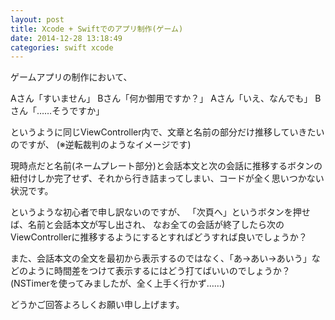 ```yaml
---
layout: post
title: Xcode + Swiftでのアプリ制作(ゲーム)
date: 2014-12-28 13:18:49
categories: swift xcode
---
```

<p>ゲームアプリの制作において、</p>

<p>Aさん「すいません」
Bさん「何か御用ですか？」
Aさん「いえ、なんでも」
Bさん「……そうですか」</p>

<p>というように同じViewController内で、文章と名前の部分だけ推移していきたいのですが、
(※逆転裁判のようなイメージです)</p>

<p>現時点だと名前(ネームプレート部分)と会話本文と次の会話に推移するボタンの紐付けしか完了せず、それから行き詰まってしまい、コードが全く思いつかない状況です。</p>

<p>というような初心者で申し訳ないのですが、
「次頁へ」というボタンを押せば、名前と会話本文が写し出され、
なお全ての会話が終了したら次のViewControllerに推移するようにするとすればどうすれば良いでしょうか？</p>

<p>また、会話本文の全文を最初から表示するのではなく、「あ→あい→あいう」などのように時間差をつけて表示するにはどう打てばいいのでしょうか？
(NSTimerを使ってみましたが、全く上手く行かず……)</p>

<p>どうかご回答よろしくお願い申し上げます。</p>
